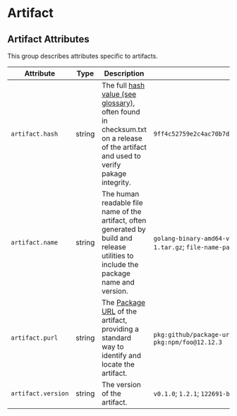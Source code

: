 <!--- Hugo front matter used to generate the website version of this page:
--->

<!-- NOTE: THIS FILE IS AUTOGENERATED. DO NOT EDIT BY HAND. -->
<!-- see templates/registry/markdown/attribute_namespace.md.j2 -->

# Artifact

## Artifact Attributes

This group describes attributes specific to artifacts.

| Attribute          | Type   | Description                                                                                                                                                                                     | Examples                                                                                                  | Stability                                                        |
| ------------------ | ------ | ----------------------------------------------------------------------------------------------------------------------------------------------------------------------------------------------- | --------------------------------------------------------------------------------------------------------- | ---------------------------------------------------------------- |
| `artifact.hash`    | string | The full [hash value (see glossary)](https://nvlpubs.nist.gov/nistpubs/FIPS/NIST.FIPS.186-5.pdf), often found in checksum.txt on a release of the artifact and used to verify pakage integrity. | `9ff4c52759e2c4ac70b7d517bc7fcdc1cda631ca0045271ddd1b192544f8a3e9`                                        | ![Experimental](https://img.shields.io/badge/-experimental-blue) |
| `artifact.name`    | string | The human readable file name of the artifact, often generated by build and release utilities to include the package name and version.                                                           | `golang-binary-amd64-v0.1.0`; `docker-image-amd64-v0.1.0`; `release-1.tar.gz`; `file-name-package.tar.gz` | ![Experimental](https://img.shields.io/badge/-experimental-blue) |
| `artifact.purl`    | string | The [Package URL](https://github.com/package-url/purl-spec) of the artifact, providing a standard way to identify and locate the artifact.                                                      | `pkg:github/package-url/purl-spec@1209109710924`; `pkg:npm/foo@12.12.3`                                   | ![Experimental](https://img.shields.io/badge/-experimental-blue) |
| `artifact.version` | string | The version of the artifact.                                                                                                                                                                    | `v0.1.0`; `1.2.1`; `122691-build`                                                                         | ![Experimental](https://img.shields.io/badge/-experimental-blue) |
